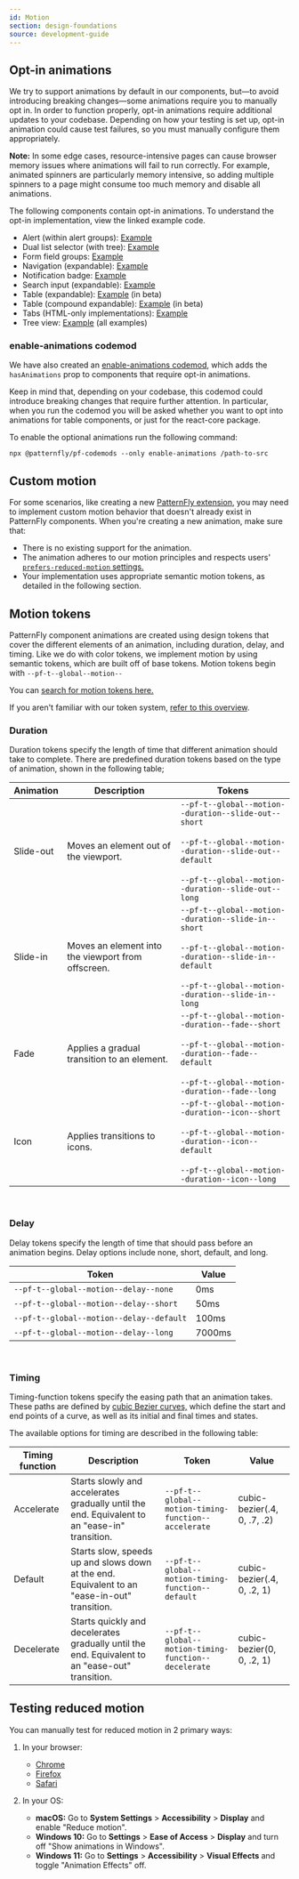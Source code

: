 ```yaml
---
id: Motion
section: design-foundations
source: development-guide
---
```


## Opt-in animations

We try to support animations by default in our components, but&mdash;to avoid introducing breaking changes&mdash;some animations require you to manually opt in. In order to function properly, opt-in animations require additional updates to your codebase. Depending on how your testing is set up, opt-in animation could cause test failures, so you must manually configure them appropriately.

**Note:** In some edge cases, resource-intensive pages can cause browser memory issues where animations will fail to run correctly. For example, animated spinners are particularly memory intensive, so adding multiple spinners to a page might consume too much memory and disable all animations. 

The following components contain opt-in animations. To understand the opt-in implementation, view the linked example code.

- Alert (within alert groups): [Example](/components/alert/#dynamic-alert-groups) 
- Dual list selector (with tree): [Example](/components/dual-list-selector#with-tree)
- Form field groups: [Example](/components/forms/form/#field-groups) 
- Navigation (expandable): [Example](/components/navigation#expandable)  
- Notification badge: [Example](/components/notification-badge/#with-animation)
- Search input (expandable): [Example](/components/search-input#with-expandable-button)
- Table (expandable): [Example](/components/table/#expandable) (in beta)
- Table (compound expandable): [Example](/components/table/#compound-expandable) (in beta)
- Tabs (HTML-only implementations): [Example](/components/tabs#animate-current-tab-accent)
- Tree view: [Example](/components/tree-view/) (all examples) 

### enable-animations codemod

We have also created an [enable-animations codemod](https://github.com/patternfly/pf-codemods/tree/main/packages/eslint-plugin-pf-codemods/src/rules/v6/enableAnimations), which adds the `hasAnimations` prop to components that require opt-in animations. 

Keep in mind that, depending on your codebase, this codemod could introduce breaking changes that require further attention. In particular, when you run the codemod you will be asked whether you want to opt into animations for table components, or just for the react-core package.

To enable the optional animations run the following command:

`npx @patternfly/pf-codemods --only enable-animations /path-to-src`

## Custom motion 

For some scenarios, like creating a new [PatternFly extension](/extensions/about-extensions), you may need to implement custom motion behavior that doesn't already exist in PatternFly components. When you're creating a new animation, make sure that:
- There is no existing support for the animation.
- The animation adheres to our motion principles and respects users' [`prefers-reduced-motion` settings.](https://developer.mozilla.org/en-US/docs/Web/CSS/@media/prefers-reduced-motion)
- Your implementation uses appropriate semantic motion tokens, as detailed in the following section. 

## Motion tokens

PatternFly component animations are created using design tokens that cover the different elements of an animation, including duration, delay, and timing. Like we do with color tokens, we implement motion by using semantic tokens, which are built off of base tokens. Motion tokens begin with `--pf-t--global--motion--`

You can [search for motion tokens here.](/tokens/all-patternfly-tokens)

If you aren't familiar with our token system, [refer to this overview](/tokens/about-tokens).

### Duration 
Duration tokens specify the length of time that different animation should take to complete. There are predefined duration tokens based on the type of animation, shown in the following table;

| **Animation** | **Description** | **Tokens** |
| --- | --- | --- | 
| Slide-out | Moves an element out of the viewport. | `--pf-t--global--motion--duration--slide-out--short`<br /><br />`--pf-t--global--motion--duration--slide-out--default`<br /><br />`--pf-t--global--motion--duration--slide-out--long` |
| Slide-in | Moves an element into the viewport from offscreen. | `--pf-t--global--motion--duration--slide-in--short`<br /><br />`--pf-t--global--motion--duration--slide-in--default`<br /><br />`--pf-t--global--motion--duration--slide-in--long`  |
| Fade | Applies a gradual transition to an element.  | `--pf-t--global--motion--duration--fade--short` <br /><br/> `--pf-t--global--motion--duration--fade--default`<br /><br/> `--pf-t--global--motion--duration--fade--long` |
| Icon | Applies transitions to icons. | `--pf-t--global--motion--duration--icon--short` <br /><br/> `--pf-t--global--motion--duration--icon--default`<br /><br/> `--pf-t--global--motion--duration--icon--long`  |
<br />

### Delay 
Delay tokens specify the length of time that should pass before an animation begins. Delay options include none, short, default, and long.

| **Token** | **Value** | 
| --- | --- |
| `--pf-t--global--motion--delay--none` | 0ms |
| `--pf-t--global--motion--delay--short` | 50ms |
| `--pf-t--global--motion--delay--default` | 100ms |
| `--pf-t--global--motion--delay--long` | 7000ms |
<br />

### Timing 
Timing-function tokens specify the easing path that an animation takes. These paths are defined by [cubic Bezier curves,](https://developer.mozilla.org/en-US/docs/Web/CSS/easing-function#cubic_b%C3%A9zier_easing_function) which define the start and end points of a curve, as well as its initial and final times and states. 

The available options for timing are described in the following table:

| **Timing function** | **Description** | **Token** | **Value** | 
| --- | --- | --- | --- |
| Accelerate | Starts slowly and accelerates gradually until the end. Equivalent to an "ease-in" transition. | `--pf-t--global--motion-timing-function--accelerate` | cubic-bezier(.4, 0, .7, .2)
| Default | Starts slow, speeds up and slows down at the end. Equivalent to an "ease-in-out" transition.| `--pf-t--global--motion-timing-function--default` | cubic-bezier(.4, 0, .2, 1)
| Decelerate | Starts quickly and decelerates gradually until the end. Equivalent to an "ease-out" transition. |  `--pf-t--global--motion-timing-function--decelerate` | cubic-bezier(0, 0, .2, 1)

## Testing reduced motion 

You can manually test for reduced motion in 2 primary ways:

1. In your browser:
    - [Chrome](https://developer.chrome.com/docs/devtools/rendering/emulate-css#emulate_css_media_feature_prefers-reduced-motion)
    - [Firefox](https://developer.mozilla.org/en-US/docs/Web/CSS/@media/prefers-reduced-motion) 
    - [Safari](https://developer.apple.com/documentation/webkitjs/internalsettings/2871002-forcedprefersreducedmotionaccess/)

1. In your OS:
    - **macOS:** Go to **System Settings** > **Accessibility** > **Display** and enable "Reduce motion".
    - **Windows 10:** Go to **Settings** > **Ease of Access** > **Display** and turn off "Show animations in Windows".
    - **Windows 11:** Go to **Settings** > **Accessibility** > **Visual Effects** and toggle "Animation Effects" off. 